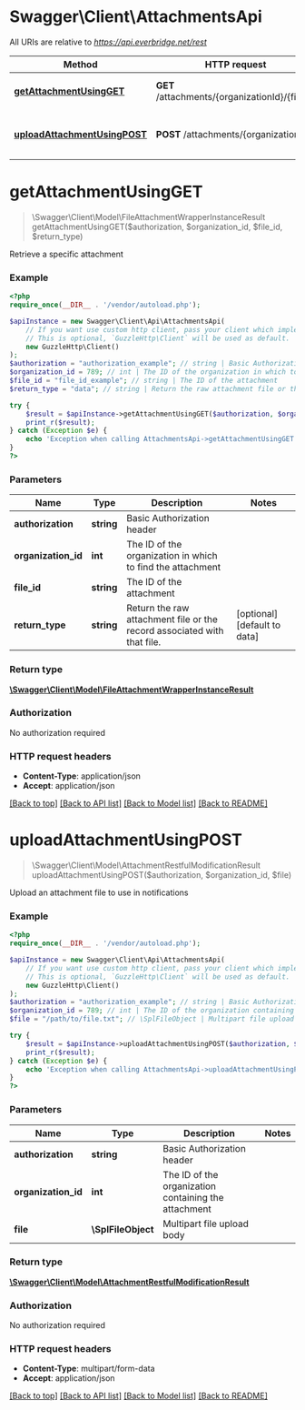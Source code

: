 # Swagger\Client\AttachmentsApi

All URIs are relative to *https://api.everbridge.net/rest*

Method | HTTP request | Description
------------- | ------------- | -------------
[**getAttachmentUsingGET**](AttachmentsApi.md#getAttachmentUsingGET) | **GET** /attachments/{organizationId}/{fileId} | Retrieve a specific attachment
[**uploadAttachmentUsingPOST**](AttachmentsApi.md#uploadAttachmentUsingPOST) | **POST** /attachments/{organizationId} | Upload an attachment file to use in notifications


# **getAttachmentUsingGET**
> \Swagger\Client\Model\FileAttachmentWrapperInstanceResult getAttachmentUsingGET($authorization, $organization_id, $file_id, $return_type)

Retrieve a specific attachment

### Example
```php
<?php
require_once(__DIR__ . '/vendor/autoload.php');

$apiInstance = new Swagger\Client\Api\AttachmentsApi(
    // If you want use custom http client, pass your client which implements `GuzzleHttp\ClientInterface`.
    // This is optional, `GuzzleHttp\Client` will be used as default.
    new GuzzleHttp\Client()
);
$authorization = "authorization_example"; // string | Basic Authorization header
$organization_id = 789; // int | The ID of the organization in which to find the attachment
$file_id = "file_id_example"; // string | The ID of the attachment
$return_type = "data"; // string | Return the raw attachment file or the record associated with that file.

try {
    $result = $apiInstance->getAttachmentUsingGET($authorization, $organization_id, $file_id, $return_type);
    print_r($result);
} catch (Exception $e) {
    echo 'Exception when calling AttachmentsApi->getAttachmentUsingGET: ', $e->getMessage(), PHP_EOL;
}
?>
```

### Parameters

Name | Type | Description  | Notes
------------- | ------------- | ------------- | -------------
 **authorization** | **string**| Basic Authorization header |
 **organization_id** | **int**| The ID of the organization in which to find the attachment |
 **file_id** | **string**| The ID of the attachment |
 **return_type** | **string**| Return the raw attachment file or the record associated with that file. | [optional] [default to data]

### Return type

[**\Swagger\Client\Model\FileAttachmentWrapperInstanceResult**](../Model/FileAttachmentWrapperInstanceResult.md)

### Authorization

No authorization required

### HTTP request headers

 - **Content-Type**: application/json
 - **Accept**: application/json

[[Back to top]](#) [[Back to API list]](../../README.md#documentation-for-api-endpoints) [[Back to Model list]](../../README.md#documentation-for-models) [[Back to README]](../../README.md)

# **uploadAttachmentUsingPOST**
> \Swagger\Client\Model\AttachmentRestfulModificationResult uploadAttachmentUsingPOST($authorization, $organization_id, $file)

Upload an attachment file to use in notifications

### Example
```php
<?php
require_once(__DIR__ . '/vendor/autoload.php');

$apiInstance = new Swagger\Client\Api\AttachmentsApi(
    // If you want use custom http client, pass your client which implements `GuzzleHttp\ClientInterface`.
    // This is optional, `GuzzleHttp\Client` will be used as default.
    new GuzzleHttp\Client()
);
$authorization = "authorization_example"; // string | Basic Authorization header
$organization_id = 789; // int | The ID of the organization containing the attachment
$file = "/path/to/file.txt"; // \SplFileObject | Multipart file upload body

try {
    $result = $apiInstance->uploadAttachmentUsingPOST($authorization, $organization_id, $file);
    print_r($result);
} catch (Exception $e) {
    echo 'Exception when calling AttachmentsApi->uploadAttachmentUsingPOST: ', $e->getMessage(), PHP_EOL;
}
?>
```

### Parameters

Name | Type | Description  | Notes
------------- | ------------- | ------------- | -------------
 **authorization** | **string**| Basic Authorization header |
 **organization_id** | **int**| The ID of the organization containing the attachment |
 **file** | **\SplFileObject**| Multipart file upload body |

### Return type

[**\Swagger\Client\Model\AttachmentRestfulModificationResult**](../Model/AttachmentRestfulModificationResult.md)

### Authorization

No authorization required

### HTTP request headers

 - **Content-Type**: multipart/form-data
 - **Accept**: application/json

[[Back to top]](#) [[Back to API list]](../../README.md#documentation-for-api-endpoints) [[Back to Model list]](../../README.md#documentation-for-models) [[Back to README]](../../README.md)

